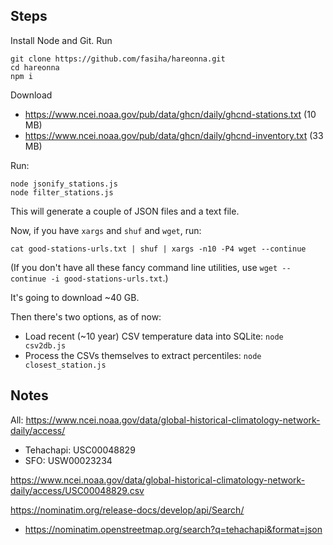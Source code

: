 ## Steps
Install Node and Git. Run
```
git clone https://github.com/fasiha/hareonna.git
cd hareonna
npm i
```

Download
- https://www.ncei.noaa.gov/pub/data/ghcn/daily/ghcnd-stations.txt (10 MB)
- https://www.ncei.noaa.gov/pub/data/ghcn/daily/ghcnd-inventory.txt (33 MB)

Run:
```
node jsonify_stations.js
node filter_stations.js
```
This will generate a couple of JSON files and a text file.

Now, if you have `xargs` and `shuf` and `wget`, run:
```
cat good-stations-urls.txt | shuf | xargs -n10 -P4 wget --continue
```
(If you don't have all these fancy command line utilities, use `wget --continue -i good-stations-urls.txt`.)

It's going to download ~40 GB.

Then there's two options, as of now:
- Load recent (~10 year) CSV temperature data into SQLite: `node csv2db.js`
- Process the CSVs themselves to extract percentiles: `node closest_station.js`

## Notes

All: https://www.ncei.noaa.gov/data/global-historical-climatology-network-daily/access/


- Tehachapi: USC00048829
- SFO: USW00023234

https://www.ncei.noaa.gov/data/global-historical-climatology-network-daily/access/USC00048829.csv

https://nominatim.org/release-docs/develop/api/Search/
- https://nominatim.openstreetmap.org/search?q=tehachapi&format=json